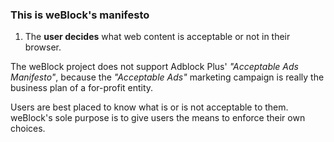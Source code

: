 ### This is weBlock's manifesto

1. The **user decides** what web content is acceptable or not in their browser.

The weBlock project does not support Adblock Plus' _"Acceptable Ads Manifesto"_,
because the _"Acceptable Ads"_ marketing campaign is really the business
plan of a for-profit entity.

Users are best placed to know what is or is not acceptable to them. weBlock's
sole purpose is to give users the means to enforce their own choices.
